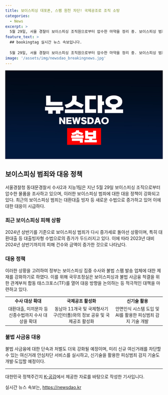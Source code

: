```yaml
---
title: 보이스피싱 대포폰, 스팸 원천 차단! 국제공조로 조직 소탕
categories:
  - News
excerpt: >
  5월 29일, 서울 경찰이 보이스피싱 조직원으로부터 압수한 마약을 정리 중. 보이스피싱 범죄가 다시 급증세. TF 회의에서 정부는 보이스피싱 집중수사 강화와 불법 스팸 제재 강화 등 규제 방안 논의. 또한 강화된 수사범위와 국제공조에 의해 범죄단체 소탕 예정. 불법사금융 범죄도 단속 강화와 처벌 강화를 모색. 척결을 위한 노력이 중요시되며, 현지 및 해외의 국제형사기구와의 협력도 볼 것으로 예상.
feature_text: >
  ## bookingtag 실시간 뉴스 속보입니다.

  5월 29일, 서울 경찰이 보이스피싱 조직원으로부터 압수한 마약을 정리 중. 보이스피싱 범죄가 다시 급증세. TF 회의에서 정부는 보이스피싱 집중수사 강화와 불법 스팸 제재 강화 등 규제 방안 논의. 또한 강화된 수사범위와 국제공조에 의해 범죄단체 소탕 예정. 불법사금융 범죄도 단속 강화와 처벌 강화를 모색. 척결을 위한 노력이 중요시되며, 현지 및 해외의 국제형사기구와의 협력도 볼 것으로 예상.
image: '/assets/img/newsdao_breakingnews.jpg'
---
```


<p><img src="/assets/img/newsdao_breakingnews.jpg" alt="bookingtag 속보" /></p>

<h2 data-ke-size="size26">보이스피싱 범죄와 대응 정책</h2>

<p data-ke-size="size16">서울경찰청 동대문경찰서 수사2과 지능1팀은 지난 5월 29일 보이스피싱 조직으로부터 압수한 물품을 조사하고 있으며, 이러한 보이스피싱 범죄에 대한 대응 정책이 강화되고 있다. 최근의 보이스피싱 범죄는 대환대출 빙자 등 새로운 수법으로 증가하고 있어 이에 대한 대응이 시급하다.</p>

<h3 data-ke-size="size24">최근 보이스피싱 피해 상황</h3>

<p data-ke-size="size16">2024년 상반기를 기준으로 보이스피싱 범죄가 다시 증가세로 돌아선 상황이며, 특히 대환대출 등 대출빙자형 수법으로의 증가가 두드러지고 있다. 이에 따라 2023년 대비 2024년 상반기까지의 피해 건수와 금액이 증가한 것으로 나타났다.</p>

<h3 data-ke-size="size24">대응 정책</h3>

<p data-ke-size="size16">이러한 상황을 고려하여 정부는 보이스피싱 집중 수사와 불법 스팸 발송 업체에 대한 제재를 강화하기로 하였다. 이를 위해 국무조정실은 보이스피싱과 불법 사금융 척결을 위한 관계부처 합동 태스크포스(TF)를 열어 대응 방향을 논의하는 등 적극적인 대책을 마련하고 있다.</p>

<table>
    <tr>
        <td style="text-align: center; height: 17px;"><b>수사 대상 확대</b></td>
        <td style="text-align: center; height: 17px;"><b>국제공조 활성화</b></td>
        <td style="text-align: center; height: 17px;"><b>신기술 활용</b></td>
    </tr>
    <tr>
        <td style="text-align: center; height: 17px;">대환대출, 미끼문자 등 신종수법까지 수사 대상을 확대</td>
        <td style="text-align: center; height: 17px;">동남아 11개국 및 국제형사기구(인터폴)와의 정보 공유 및 국제공조 활성화</td>
        <td style="text-align: center; height: 17px;">안면인식 시스템 도입 및 AI를 활용한 피싱범죄 감지 기술 개발</td>
    </tr>
</table>

<h3 data-ke-size="size24">불법 사금융 대응</h3>

<p data-ke-size="size16">불법 사금융에 대한 단속과 처벌도 더욱 강화될 예정이며, 미리 신규 여신거래를 차단할 수 있는 여신거래 안심차단 서비스를 실시하고, 신기술을 활용한 피싱범죄 감지 기술도 개발·도입할 예정이다.</p>

<hr>

<p data-ke-size="size16">대한민국 정책주간지 <a href="https://www.korea.kr">K-공감</a>에서 제공한 자료를 바탕으로 작성한 기사입니다.</p>
실시간 뉴스 속보는, <a href="https://newsdao.kr" rel="dofollow">https://newsdao.kr</a>


